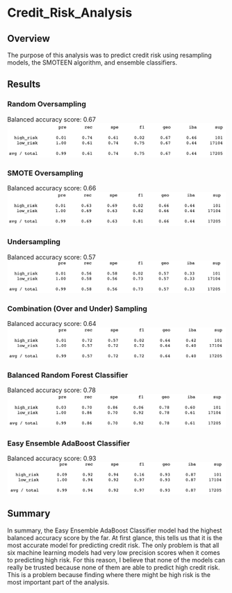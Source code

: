# Credit_Risk_Analysis

## Overview
The purpose of this analysis was to predict credit risk using resampling models, the SMOTEEN algorithm, and ensemble classifiers.

## Results
### Random Oversampling
Balanced accuracy score: 0.67
![Random_Oversampling_Classification_Report](RandomOversampling.png)

### SMOTE Oversampling
Balanced accuracy score: 0.66
![SMOTE_Oversampling_Classification_Report](SMOTEOversampling.png)

### Undersampling
Balanced accuracy score: 0.57
![Undersampling_Classification_Report](Undersampling.png)

### Combination (Over and Under) Sampling
Balanced accuracy score: 0.64
![Combination_Sampling_Classification_Report](CombinationSampling.png)

### Balanced Random Forest Classifier
Balanced accuracy score: 0.78
![BalancedRandomForest_Classification_Report](BalancedRandomForestClassifier.png)

### Easy Ensemble AdaBoost Classifier
Balanced accuracy score: 0.93
![EasyEnsembleAdaBoost_Classification_Report](EasyEnsembleAdaBoostClassifier.png)

## Summary
In summary, the Easy Ensemble AdaBoost Classifier model had the highest balanced accuracy score by the far. At first glance, this tells us that it is the most accurate model for predicting credit risk. The only problem is that all six machine learning models had very low precision scores when it comes to predicting high risk. For this reason, I believe that none of the models can really be trusted because none of them are able to predict high credit risk. This is a problem because finding where there might be high risk is the most important part of the analysis.
